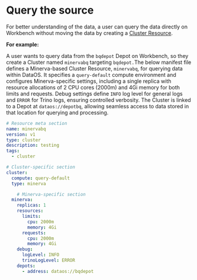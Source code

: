 # Query the source

For better understanding of the data, a user can query the data directly on Workbench without moving the data by creating a [Cluster Resource](/resources/cluster/).

**For example:**

A user wants to query data from the `bqdepot` Depot on Workbench, so they create a Cluster named `minervabq` targeting `bqdepot.`The below manifest file defines a Minerva-based Cluster Resource, `minervabq`, for querying data within DataOS. It specifies a `query-default` compute environment and configures Minerva-specific settings, including a single replica with resource allocations of 2 CPU cores (2000m) and 4Gi memory for both limits and requests. Debug settings define `INFO` log level for general logs and `ERROR` for Trino logs, ensuring controlled verbosity. The Cluster is linked to a Depot at `dataos://depotbq`, allowing seamless access to data stored in that location for querying and processing.

```yaml
# Resource meta section
name: minervabq
version: v1
type: cluster
description: testing 
tags:
  - cluster

# Cluster-specific section
cluster:
  compute: query-default
  type: minerva

    # Minerva-specific section
  minerva:
    replicas: 1
    resources:
      limits:
        cpu: 2000m
        memory: 4Gi
      requests:
        cpu: 2000m
        memory: 4Gi
    debug:
      logLevel: INFO
      trinoLogLevel: ERROR
    depots:
      - address: dataos://bqdepot
```
